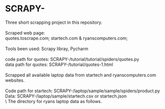 # SCRAPY-
Three short scrapping project in this repository.\
\
Scraped web page:\
quotes.toscrape.com; startech.com & ryanscomputers.com; \
\
Tools been used: Scrapy libray, Pycharm\
\
code path for quotes: SCRAPY-/tutorial/tutorial/spiders/quotes.py\
data path for quotes: SCRAPY-/tutorial/quotes-1.html\
\
Scrapped all available laptop data  from startech and ryanscomputers.com websites.\
\
Code path for startech: SCRAPY-/laptop/sample/sample/spiders/product.py\
Data: SCRAPY-/laptop/sample/startech.csv or startech.json\
\ 
The directory for ryans laptop data as follows.
